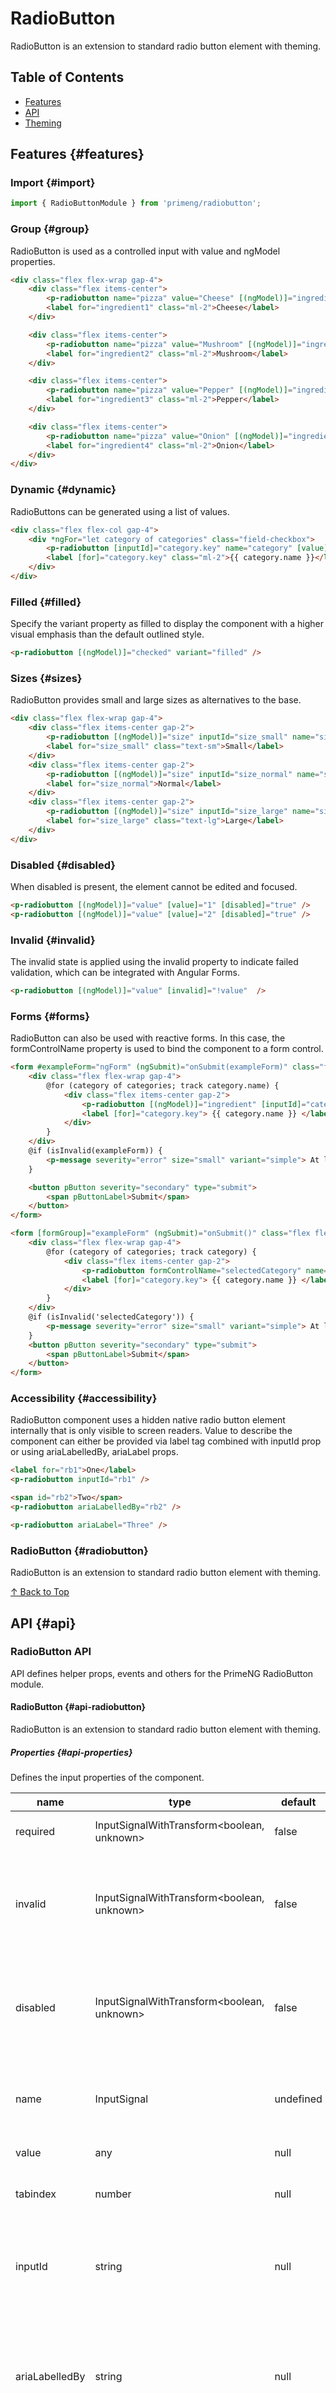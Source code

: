 # RadioButton

RadioButton is an extension to standard radio button element with theming.

## Table of Contents

- [Features](#features)
- [API](#api)
- [Theming](#theming)

## Features {#features}

### Import {#import}

```typescript
import { RadioButtonModule } from 'primeng/radiobutton';
```

### Group {#group}

RadioButton is used as a controlled input with value and ngModel properties.

```html
<div class="flex flex-wrap gap-4">
    <div class="flex items-center">
        <p-radiobutton name="pizza" value="Cheese" [(ngModel)]="ingredient" inputId="ingredient1" />
        <label for="ingredient1" class="ml-2">Cheese</label>
    </div>

    <div class="flex items-center">
        <p-radiobutton name="pizza" value="Mushroom" [(ngModel)]="ingredient" inputId="ingredient2" />
        <label for="ingredient2" class="ml-2">Mushroom</label>
    </div>

    <div class="flex items-center">
        <p-radiobutton name="pizza" value="Pepper" [(ngModel)]="ingredient" inputId="ingredient3" />
        <label for="ingredient3" class="ml-2">Pepper</label>
    </div>

    <div class="flex items-center">
        <p-radiobutton name="pizza" value="Onion" [(ngModel)]="ingredient" inputId="ingredient4" />
        <label for="ingredient4" class="ml-2">Onion</label>
    </div>
</div>
```

### Dynamic {#dynamic}

RadioButtons can be generated using a list of values.

```html
<div class="flex flex-col gap-4">
    <div *ngFor="let category of categories" class="field-checkbox">
        <p-radiobutton [inputId]="category.key" name="category" [value]="category" [(ngModel)]="selectedCategory" />
        <label [for]="category.key" class="ml-2">{{ category.name }}</label>
    </div>
</div>
```

### Filled {#filled}

Specify the variant property as filled to display the component with a higher visual emphasis than the default outlined style.

```html
<p-radiobutton [(ngModel)]="checked" variant="filled" />
```

### Sizes {#sizes}

RadioButton provides small and large sizes as alternatives to the base.

```html
<div class="flex flex-wrap gap-4">
    <div class="flex items-center gap-2">
        <p-radiobutton [(ngModel)]="size" inputId="size_small" name="size" value="Small" size="small" />
        <label for="size_small" class="text-sm">Small</label>
    </div>
    <div class="flex items-center gap-2">
        <p-radiobutton [(ngModel)]="size" inputId="size_normal" name="size" value="Normal" />
        <label for="size_normal">Normal</label>
    </div>
    <div class="flex items-center gap-2">
        <p-radiobutton [(ngModel)]="size" inputId="size_large" name="size" value="Large" size="large" />
        <label for="size_large" class="text-lg">Large</label>
    </div>
</div>
```

### Disabled {#disabled}

When disabled is present, the element cannot be edited and focused.

```html
<p-radiobutton [(ngModel)]="value" [value]="1" [disabled]="true" />
<p-radiobutton [(ngModel)]="value" [value]="2" [disabled]="true" />
```

### Invalid {#invalid}

The invalid state is applied using the ⁠invalid property to indicate failed validation, which can be integrated with Angular Forms.

```html
<p-radiobutton [(ngModel)]="value" [invalid]="!value"  />
```

### Forms {#forms}

RadioButton can also be used with reactive forms. In this case, the formControlName property is used to bind the component to a form control.

```html
<form #exampleForm="ngForm" (ngSubmit)="onSubmit(exampleForm)" class="flex flex-col gap-4">
    <div class="flex flex-wrap gap-4">
        @for (category of categories; track category.name) {
            <div class="flex items-center gap-2">
                <p-radiobutton [(ngModel)]="ingredient" [inputId]="category.key" [value]="category" [invalid]="isInvalid(exampleForm)" name="ingredient" />
                <label [for]="category.key"> {{ category.name }} </label>
            </div>
        }
    </div>
    @if (isInvalid(exampleForm)) {
        <p-message severity="error" size="small" variant="simple"> At least one ingredient must be selected. </p-message>
    }

    <button pButton severity="secondary" type="submit">
        <span pButtonLabel>Submit</span>
    </button>
</form>
```

```html
<form [formGroup]="exampleForm" (ngSubmit)="onSubmit()" class="flex flex-col gap-4">
    <div class="flex flex-wrap gap-4">
        @for (category of categories; track category) {
            <div class="flex items-center gap-2">
                <p-radiobutton formControlName="selectedCategory" name="selectedCategory" [inputId]="category.key" [value]="category" [invalid]="isInvalid('selectedCategory')" />
                <label [for]="category.key"> {{ category.name }} </label>
            </div>
        }
    </div>
    @if (isInvalid('selectedCategory')) {
        <p-message severity="error" size="small" variant="simple"> At least one ingredient must be selected. </p-message>
    }
    <button pButton severity="secondary" type="submit">
        <span pButtonLabel>Submit</span>
    </button>
</form>
```

### Accessibility {#accessibility}

RadioButton component uses a hidden native radio button element internally that is only visible to screen readers. Value to describe the component can either be provided via label tag combined with inputId prop or using ariaLabelledBy, ariaLabel props.

```html
<label for="rb1">One</label>
<p-radiobutton inputId="rb1" />

<span id="rb2">Two</span>
<p-radiobutton ariaLabelledBy="rb2" />

<p-radiobutton ariaLabel="Three" />
```

### RadioButton {#radiobutton}

RadioButton is an extension to standard radio button element with theming.

[↑ Back to Top](#table-of-contents)

## API {#api}

### RadioButton API

API defines helper props, events and others for the PrimeNG RadioButton module.

#### RadioButton {#api-radiobutton}

RadioButton is an extension to standard radio button element with theming.

##### Properties {#api-properties}

Defines the input properties of the component.

| name | type | default | description |
| --- | --- | --- | --- |
| required | InputSignalWithTransform<boolean, unknown> | false | There must be a value (if set). |
| invalid | InputSignalWithTransform<boolean, unknown> | false | When present, it specifies that the component should have invalid state style. |
| disabled | InputSignalWithTransform<boolean, unknown> | false | When present, it specifies that the component should have disabled state style. |
| name | InputSignal<string> | undefined | When present, it specifies that the name of the input. |
| value | any | null | Value of the radiobutton. |
| tabindex | number | null | Index of the element in tabbing order. |
| inputId | string | null | Identifier of the focus input to match a label defined for the component. |
| ariaLabelledBy | string | null | Establishes relationships between the component and label(s) where its value should be one or more element IDs. |
| ariaLabel | string | null | Used to define a string that labels the input element. |
| styleClass | string | null | Style class of the component. |
| autofocus | boolean | false | When present, it specifies that the component should automatically get focus on load. |
| binary | boolean | false | Allows to select a boolean value. |
| variant | InputSignal<"outlined" | "filled"> | undefined | Specifies the input variant of the component. |
| size | InputSignal<"small" | "large"> | undefined | Specifies the size of the component. |

##### Emitters {#api-emitters}

Defines emit that determine the behavior of the component based on a given condition or report the actions that the component takes.

| name | parameters | description |
| --- | --- | --- |
| onClick | event :  RadioButtonClickEvent | Callback to invoke on radio button click. |
| onFocus | event :  Event | Callback to invoke when the receives focus. |
| onBlur | event :  Event | Callback to invoke when the loses focus. |

##### Methods {#api-methods}

Defines methods that can be accessed by the component's reference.

| name | parameters | description |
| --- | --- | --- |
| focus |  | Applies focus to input field. |

[↑ Back to Top](#table-of-contents)

## Theming {#theming}

### RadioButton Theming

#### CSS Classes {#theming-css-classes}

List of class names used in the styled mode.

| class | description |
| --- | --- |
| p-radiobutton | Class name of the root element |
| p-radiobutton-box | Class name of the box element |
| p-radiobutton-input | Class name of the input element |
| p-radiobutton-icon | Class name of the icon element |

#### RadioButton Design Tokens {#theming-radiobutton-design-tokens}

List of design tokens used in a preset.

| name | token | variable | description |
| --- | --- | --- | --- |
| radiobutton.root.width | radiobutton.width | --p-radiobutton-width | Width of root |
| radiobutton.root.height | radiobutton.height | --p-radiobutton-height | Height of root |
| radiobutton.root.background | radiobutton.background | --p-radiobutton-background | Background of root |
| radiobutton.root.checkedBackground | radiobutton.checked.background | --p-radiobutton-checked-background | Checked background of root |
| radiobutton.root.checkedHoverBackground | radiobutton.checked.hover.background | --p-radiobutton-checked-hover-background | Checked hover background of root |
| radiobutton.root.disabledBackground | radiobutton.disabled.background | --p-radiobutton-disabled-background | Disabled background of root |
| radiobutton.root.filledBackground | radiobutton.filled.background | --p-radiobutton-filled-background | Filled background of root |
| radiobutton.root.borderColor | radiobutton.border.color | --p-radiobutton-border-color | Border color of root |
| radiobutton.root.hoverBorderColor | radiobutton.hover.border.color | --p-radiobutton-hover-border-color | Hover border color of root |
| radiobutton.root.focusBorderColor | radiobutton.focus.border.color | --p-radiobutton-focus-border-color | Focus border color of root |
| radiobutton.root.checkedBorderColor | radiobutton.checked.border.color | --p-radiobutton-checked-border-color | Checked border color of root |
| radiobutton.root.checkedHoverBorderColor | radiobutton.checked.hover.border.color | --p-radiobutton-checked-hover-border-color | Checked hover border color of root |
| radiobutton.root.checkedFocusBorderColor | radiobutton.checked.focus.border.color | --p-radiobutton-checked-focus-border-color | Checked focus border color of root |
| radiobutton.root.checkedDisabledBorderColor | radiobutton.checked.disabled.border.color | --p-radiobutton-checked-disabled-border-color | Checked disabled border color of root |
| radiobutton.root.invalidBorderColor | radiobutton.invalid.border.color | --p-radiobutton-invalid-border-color | Invalid border color of root |
| radiobutton.root.shadow | radiobutton.shadow | --p-radiobutton-shadow | Shadow of root |
| radiobutton.root.focusRing.width | radiobutton.focus.ring.width | --p-radiobutton-focus-ring-width | Focus ring width of root |
| radiobutton.root.focusRing.style | radiobutton.focus.ring.style | --p-radiobutton-focus-ring-style | Focus ring style of root |
| radiobutton.root.focusRing.color | radiobutton.focus.ring.color | --p-radiobutton-focus-ring-color | Focus ring color of root |
| radiobutton.root.focusRing.offset | radiobutton.focus.ring.offset | --p-radiobutton-focus-ring-offset | Focus ring offset of root |
| radiobutton.root.focusRing.shadow | radiobutton.focus.ring.shadow | --p-radiobutton-focus-ring-shadow | Focus ring shadow of root |
| radiobutton.root.transitionDuration | radiobutton.transition.duration | --p-radiobutton-transition-duration | Transition duration of root |
| radiobutton.root.sm.width | radiobutton.sm.width | --p-radiobutton-sm-width | Sm width of root |
| radiobutton.root.sm.height | radiobutton.sm.height | --p-radiobutton-sm-height | Sm height of root |
| radiobutton.root.lg.width | radiobutton.lg.width | --p-radiobutton-lg-width | Lg width of root |
| radiobutton.root.lg.height | radiobutton.lg.height | --p-radiobutton-lg-height | Lg height of root |
| radiobutton.icon.size | radiobutton.icon.size | --p-radiobutton-icon-size | Size of icon |
| radiobutton.icon.checkedColor | radiobutton.icon.checked.color | --p-radiobutton-icon-checked-color | Checked color of icon |
| radiobutton.icon.checkedHoverColor | radiobutton.icon.checked.hover.color | --p-radiobutton-icon-checked-hover-color | Checked hover color of icon |
| radiobutton.icon.disabledColor | radiobutton.icon.disabled.color | --p-radiobutton-icon-disabled-color | Disabled color of icon |
| radiobutton.icon.sm.size | radiobutton.icon.sm.size | --p-radiobutton-icon-sm-size | Sm size of icon |
| radiobutton.icon.lg.size | radiobutton.icon.lg.size | --p-radiobutton-icon-lg-size | Lg size of icon |

#### Built-in Presets {#theming-built-in-presets}

PrimeNG offers various preset options that allow you to customize the component's styling to match your application's design system. Below you'll find links to the implementation and type definitions for each preset.

| Preset | Implementation | Types |
| --- | --- | --- |
| Aura | Aura | Aura |
| Lara | Lara | Lara |
| Nora | Nora | Nora |
| Material | Material | Material |

[↑ Back to Top](#table-of-contents)

---

## Quick Navigation

**Jump to Section:**
- [Features](#features)
- [API](#api)
- [Theming](#theming)

[View Official Documentation](https://primeng.org/radiobutton)
